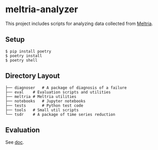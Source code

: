 # meltria-analyzer

This project includes scripts for analyzing data collected from [Meltria](https://github.com/ai4sre/meltria).

## Setup

```shell-session
$ pip install poetry
$ poetry install
$ poetry shell
```

## Directory Layout

```
├── diagnoser	# A package of diagnosis of a failure
├── eval	# Evaluation scripts and utilities
├── meltria	# Meltria utilities
├── notebooks	# Jupyter notebooks
├── tests   	# Python test code
├── tools	# Small util scripts
└── tsdr	# A package of time series reduction
```

## Evaluation

See [doc](./eval/README.md).
